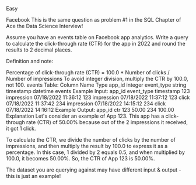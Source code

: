 Easy

Facebook
This is the same question as problem #1 in the SQL Chapter of Ace the Data Science Interview!

Assume you have an events table on Facebook app analytics. Write a query to calculate the click-through rate (CTR) for the app in 2022 and round the results to 2 decimal places.

Definition and note:

Percentage of click-through rate (CTR) = 100.0 * Number of clicks / Number of impressions
To avoid integer division, multiply the CTR by 100.0, not 100.
events Table:
Column Name	Type
app_id	integer
event_type	string
timestamp	datetime
events Example Input:
app_id	event_type	timestamp
123	impression	07/18/2022 11:36:12
123	impression	07/18/2022 11:37:12
123	click	07/18/2022 11:37:42
234	impression	07/18/2022 14:15:12
234	click	07/18/2022 14:16:12
Example Output:
app_id	ctr
123	50.00
234	100.00
Explanation
Let's consider an example of App 123. This app has a click-through rate (CTR) of 50.00% because out of the 2 impressions it received, it got 1 click.

To calculate the CTR, we divide the number of clicks by the number of impressions, and then multiply the result by 100.0 to express it as a percentage. In this case, 1 divided by 2 equals 0.5, and when multiplied by 100.0, it becomes 50.00%. So, the CTR of App 123 is 50.00%.

The dataset you are querying against may have different input & output - this is just an example!
